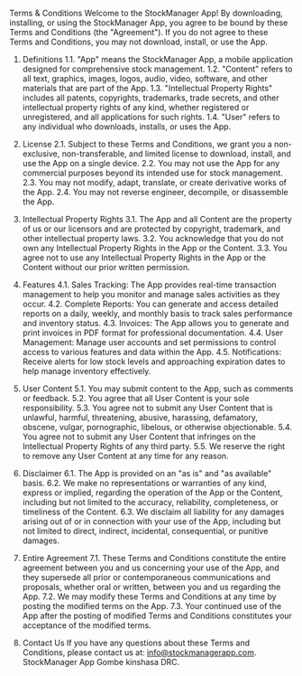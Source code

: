 Terms & Conditions
Welcome to the StockManager App!
By downloading, installing, or using the StockManager App, you agree to be bound by these Terms and Conditions (the "Agreement"). If you do not agree to these Terms and Conditions, you may not download, install, or use the App.

1. Definitions
1.1. "App" means the StockManager App, a mobile application designed for comprehensive stock management.
1.2. "Content" refers to all text, graphics, images, logos, audio, video, software, and other materials that are part of the App.
1.3. "Intellectual Property Rights" includes all patents, copyrights, trademarks, trade secrets, and other intellectual property rights of any kind, whether registered or unregistered, and all applications for such rights.
1.4. "User" refers to any individual who downloads, installs, or uses the App.
   
2. License
2.1. Subject to these Terms and Conditions, we grant you a non-exclusive, non-transferable, and limited license to download, install, and use the App on a single device.
2.2. You may not use the App for any commercial purposes beyond its intended use for stock management.
2.3. You may not modify, adapt, translate, or create derivative works of the App.
2.4. You may not reverse engineer, decompile, or disassemble the App.
   
3. Intellectual Property Rights
3.1. The App and all Content are the property of us or our licensors and are protected by copyright, trademark, and other intellectual property laws.
3.2. You acknowledge that you do not own any Intellectual Property Rights in the App or the Content.
3.3. You agree not to use any Intellectual Property Rights in the App or the Content without our prior written permission.
   
4. Features
4.1. Sales Tracking: The App provides real-time transaction management to help you monitor and manage sales activities as they occur.
4.2. Complete Reports: You can generate and access detailed reports on a daily, weekly, and monthly basis to track sales performance and inventory status.
4.3. Invoices: The App allows you to generate and print invoices in PDF format for professional documentation.
4.4. User Management: Manage user accounts and set permissions to control access to various features and data within the App.
4.5. Notifications: Receive alerts for low stock levels and approaching expiration dates to help manage inventory effectively.
   
5. User Content
5.1. You may submit content to the App, such as comments or feedback.
5.2. You agree that all User Content is your sole responsibility.
5.3. You agree not to submit any User Content that is unlawful, harmful, threatening, abusive, harassing, defamatory, obscene, vulgar, pornographic, libelous, or otherwise objectionable.
5.4. You agree not to submit any User Content that infringes on the Intellectual Property Rights of any third party.
5.5. We reserve the right to remove any User Content at any time for any reason.
   
6. Disclaimer
6.1. The App is provided on an "as is" and "as available" basis.
6.2. We make no representations or warranties of any kind, express or implied, regarding the operation of the App or the Content, including but not limited to the accuracy, reliability, completeness, or timeliness of the Content.
6.3. We disclaim all liability for any damages arising out of or in connection with your use of the App, including but not limited to direct, indirect, incidental, consequential, or punitive damages.
   
7. Entire Agreement
7.1. These Terms and Conditions constitute the entire agreement between you and us concerning your use of the App, and they supersede all prior or contemporaneous communications and proposals, whether oral or written, between you and us regarding the App.
7.2. We may modify these Terms and Conditions at any time by posting the modified terms on the App.
7.3. Your continued use of the App after the posting of modified Terms and Conditions constitutes your acceptance of the modified terms.
   
8. Contact Us
If you have any questions about these Terms and Conditions, please contact us at: info@stockmanagerapp.com.
StockManager App
Gombe kinshasa
DRC.


